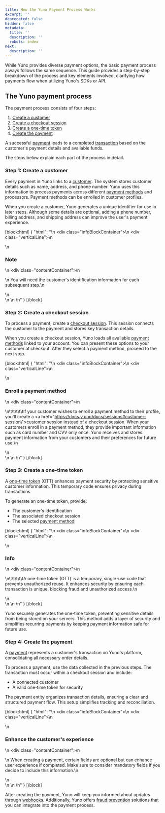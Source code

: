 ```yaml
---
title: How the Yuno Payment Process Works
excerpt: ''
deprecated: false
hidden: false
metadata:
  title: ''
  description: ''
  robots: index
next:
  description: ''
---
```

While Yuno provides diverse payment options, the basic payment process always follows the same sequence. This guide provides a step-by-step breakdown of the process and key elements involved, clarifying how payments flow when utilizing Yuno's SDKs or API.

## The Yuno payment process

The payment process consists of four steps:

1. [Create a customer](#step-1-create-a-customer)
2. [Create a checkout session](#step-2-create-a-checkout-session)
3. [Create a one-time token](#step-3-create-a-one-time-token)
4. [Create the payment](#step-4-create-the-payment)

A successful [payment](doc:payments-1) leads to a completed [transaction](doc:transactions) based on the customer's payment details and available funds.

The steps below explain each part of the process in detail.

### Step 1: Create a customer

Every payment in Yuno links to a [customer](doc:customers). The system stores customer details such as name, address, and phone number. Yuno uses this information to process payments across different [payment methods](doc:payment-methods) and processors. Payment methods can be enrolled in customer profiles.

When you create a customer, Yuno generates a unique identifier for use in later steps. Although some details are optional, adding a phone number, billing address, and shipping address can improve the user's payment experience.

[block:html]
{
  "html": "<body>\n  <div class=\"infoBlockContainer\">\n    <div class=\"verticalLine\"></div>\n    <div>\n      <h3>Note</h3>\n      <div class=\"contentContainer\">\n        <p>\n        You will need the customer's identification information for each subsequent step.\n        </p>\n      </div>\n    </div>\n  </div>\n</body>"
}
[/block]


### Step 2: Create a checkout session

To process a payment, create a [checkout session](doc:sessions#checkout-session). This session connects the customer to the payment and stores key transaction details.

When you create a checkout session, Yuno loads all available [payment methods](doc:payment-methods) linked to your account. You can present these options to your customer at checkout. After they select a payment method, proceed to the next step.

[block:html]
{
  "html": "<body>\n  <div class=\"infoBlockContainer\">\n    <div class=\"verticalLine\"></div>\n    <div>\n      <h3>Enroll a payment method</h3>\n      <div class=\"contentContainer\">\n        <p>\n\t\t\t\t\tIf your customer wishes to enroll a payment method to their profile, you'll create a <a href=\"https://docs.y.uno/docs/sessions#customer-session\">customer session</a> instead of a checkout session. When your customers enroll in a payment method, they provide important information such as card number and CVV only once. Yuno receives and stores payment information from your customers and their preferences for future use.\n        </p>\n      </div>\n    </div>\n  </div>\n</body>"
}
[/block]


### Step 3: Create a one-time token

A [one-time token](doc:tokens) (OTT) enhances payment security by protecting sensitive customer information. This temporary code ensures privacy during transactions.

To generate an one-time token, provide:

- The customer's identification
- The associated checkout session
- The selected [payment method](doc:payment-methods)

[block:html]
{
  "html": "<body>\n  <div class=\"infoBlockContainer\">\n    <div class=\"verticalLine\"></div>\n    <div>\n      <h3>Info</h3>\n      <div class=\"contentContainer\">\n        <p>\n\t\t\t\t\tA one-time token (OTT) is a temporary, single-use code that prevents unauthorized reuse. It enhances security by ensuring each transaction is unique, blocking fraud and unauthorized access.\n        </p>\n      </div>\n    </div>\n  </div>\n</body>"
}
[/block]


Yuno securely generates the one-time token, preventing sensitive details from being stored on your servers. This method adds a layer of security and simplifies recurring payments by keeping payment information safe for future use.

### Step 4: Create the payment

A [payment](doc:payments-1) represents a customer's transaction on Yuno's platform, consolidating all necessary order details.

To process a payment, use the data collected in the previous steps. The transaction must occur within a checkout session and include:

- A connected customer
- A valid one-time token for security

The payment entity organizes transaction details, ensuring a clear and structured payment flow. This setup simplifies tracking and reconciliation.

[block:html]
{
  "html": "<body>\n  <div class=\"infoBlockContainer\">\n    <div class=\"verticalLine\"></div>\n    <div>\n      <h3>Enhance the customer's experience</h3>\n      <div class=\"contentContainer\">\n        <p>\n          When creating a payment, certain fields are optional but can enhance user experience if completed. Make sure to consider mandatory fields if you decide to include this information.\n        </p>\n      </div>\n    </div>\n  </div>\n</body>"
}
[/block]


After creating the payment, Yuno will keep you informed about updates through [webhooks](doc:webhooks-1). Additionally, Yuno offers [fraud prevention](doc:fraud) solutions that you can integrate into the payment process.